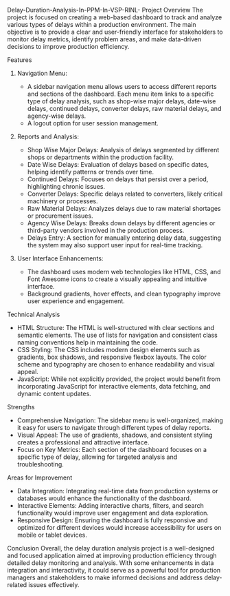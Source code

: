  Delay-Duration-Analysis-In-PPM-In-VSP-RINL-
 Project Overview
The project is focused on creating a web-based dashboard to track and analyze various types of delays within a production environment. The main objective is to provide a clear and user-friendly interface for stakeholders to monitor delay metrics, identify problem areas, and make data-driven decisions to improve production efficiency.

Features
1. Navigation Menu: 
    - A sidebar navigation menu allows users to access different reports and sections of the dashboard. Each menu item links to a specific type of delay analysis, such as shop-wise major delays, date-wise delays, continued delays, converter delays, raw material delays, and agency-wise delays.
    - A logout option for user session management.

2. Reports and Analysis:
    - Shop Wise Major Delays: Analysis of delays segmented by different shops or departments within the production facility.
    - Date Wise Delays: Evaluation of delays based on specific dates, helping identify patterns or trends over time.
    - Continued Delays: Focuses on delays that persist over a period, highlighting chronic issues.
    - Converter Delays: Specific delays related to converters, likely critical machinery or processes.
    - Raw Material Delays: Analyzes delays due to raw material shortages or procurement issues.
    - Agency Wise Delays: Breaks down delays by different agencies or third-party vendors involved in the production process.
    - Delays Entry: A section for manually entering delay data, suggesting the system may also support user input for real-time tracking.

3. User Interface Enhancements:
    - The dashboard uses modern web technologies like HTML, CSS, and Font Awesome icons to create a visually appealing and intuitive interface.
    - Background gradients, hover effects, and clean typography improve user experience and engagement.

 Technical Analysis
- HTML Structure: The HTML is well-structured with clear sections and semantic elements. The use of lists for navigation and consistent class naming conventions help in maintaining the code.
- CSS Styling: The CSS includes modern design elements such as gradients, box shadows, and responsive flexbox layouts. The color scheme and typography are chosen to enhance readability and visual appeal.
- JavaScript: While not explicitly provided, the project would benefit from incorporating JavaScript for interactive elements, data fetching, and dynamic content updates.

 Strengths
- Comprehensive Navigation: The sidebar menu is well-organized, making it easy for users to navigate through different types of delay reports.
- Visual Appeal: The use of gradients, shadows, and consistent styling creates a professional and attractive interface.
- Focus on Key Metrics: Each section of the dashboard focuses on a specific type of delay, allowing for targeted analysis and troubleshooting.

Areas for Improvement
- Data Integration: Integrating real-time data from production systems or databases would enhance the functionality of the dashboard.
- Interactive Elements: Adding interactive charts, filters, and search functionality would improve user engagement and data exploration.
- Responsive Design: Ensuring the dashboard is fully responsive and optimized for different devices would increase accessibility for users on mobile or tablet devices.

 Conclusion
Overall, the delay duration analysis project is a well-designed and focused application aimed at improving production efficiency through detailed delay monitoring and analysis. With some enhancements in data integration and interactivity, it could serve as a powerful tool for production managers and stakeholders to make informed decisions and address delay-related issues effectively.
